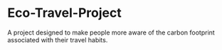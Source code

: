 # Eco-Travel-Project
A project designed to make people more aware of the carbon footprint associated with their travel habits.
